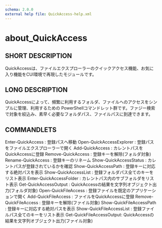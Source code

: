 ```yaml
---
schema: 2.0.0
external help file: QuickAccess-help.xml
---
```

# about_QuickAccess
## SHORT DESCRIPTION
QuickAccessは、ファイルエクスプローラーのクイックアクセス機能、お気に入り機能をCUI環境で再現したモジュールです。
## LONG DESCRIPTION
QuickAccessによって、頻繁に利用するフォルダ、ファイルへのアクセスをシンプルに管理、利用するための PowerShellコマンドレット群です。ファジー検索で対象を絞込み、素早く必要なフォルダパス、ファイルパスに到達できます。
## COMMANDLETS
Enter-QuickAccess        : 登録パスへ移動 
Open-QuickAccessExplorer : 登録パスをファイルエクスプローラーで開く
Add-QuickAccess          : カレントパスを QuickAccessに登録
Remove-QuickAccess       : 登録キーを解除(フォルダ対象)
Rename-QuickAccess       : 登録キーのリネーム
Show-QuickAccessStatus   : カレントパスが登録されているかを確認
Show-QuickAccessPath     : 登録キーに対応する絶対パスを表示
Show-QuickAccessList     : 登録フォルダパス全てのキーをリスト表示
Enter-QuickAccessFolder  : カレントパス内のサブフォルダをリスト表示
Get-QuickAccessOutput    : QuickAccessの結果を文字列オブジェクト出力(フォルダ対象)
Open-QuickFileAccess     : 登録ファイルを既定のアプリケーションで開く
Add-QuickFileAccess      : ファイルをQuickAccessに登録
Remove-QuickFileAccess   : 登録キーを解除(ファイル対象)
Show-QuickFileAccessPath : 登録キーに対応する絶対パスを表示
Show-QuickFileAccessList : 登録ファイルパス全てのキーをリスト表示
Get-QuickFileAccessOutput: QuickAccessの結果を文字列オブジェクト出力(ファイル対象)
